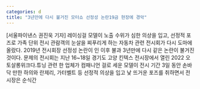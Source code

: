 ```yaml
---
categories: d
title: "3년만에 다시 불거진 모터쇼 선정성 논란19금 현장에 경악"
---
```

[서울파이낸스 권진욱 기자] 레이싱걸 모델이 노출 수위가 심한 의상을 입고, 선정적 포즈로 가족 단위 전시 관람객의 눈살을 찌푸리게 하는 자동차 관련 전시회가 다시 도마에 올랐다. 2019년 전시회장 선정성 논란이 인 이후 불과 3년만에 다시 같은 논란이 불거진 것이다. 문제의 전시회는 지난 16~18일 경기도 고양 킨텍스 전시장에서 열린 2022 오토살롱위크다.튜닝 관련 한 업체가 컴패니언 걸로 세운 모델이 전시 기간 3일 동안 손바닥 만한 하의와 란제리, 가터벨트 등 선정적 의상을 입고 낯 뜨거운 포즈를 취하면서 전시장은 순식간